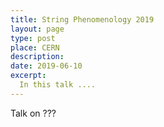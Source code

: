 ```yaml
---
title: String Phenomenology 2019
layout: page
type: post
place: CERN
description: 
date: 2019-06-10
excerpt:
  In this talk ....
---
```



Talk on ???
